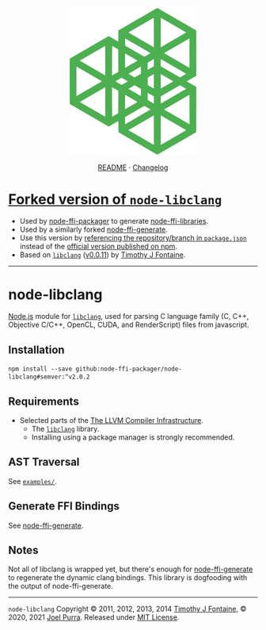 <p align="center">
  <a href="https://github.com/node-ffi-packager"><img src="https://raw.githubusercontent.com/node-ffi-packager/resources/master/logotype/node-ffi-packager.svg?sanitize=true" alt="node-ffi-packager logotype, impossible cubes in green" width="256" border="0" /></a>
</p>

<p align="center">
  <a href="https://github.com/node-ffi-packager/node-libclang">README</a> &middot; <a href="./CHANGELOG.md">Changelog</a>
</p>

# [Forked version of `node-libclang`](https://github.com/node-ffi-packager/node-libclang)

- Used by [node-ffi-packager](https://github.com/node-ffi-packager) to generate [node-ffi-libraries](https://github.com/node-ffi-libraries).
- Used by a similarly forked [node-ffi-generate](https://github.com/node-ffi-packager/node-ffi-generate).
- Use this version by [referencing the repository/branch in `package.json`](https://docs.npmjs.com/configuring-npm/package-json.html#github-urls) instead of the [official version published on npm](https://www.npmjs.com/package/libclang).
- Based on [`libclang`](https://github.com/tjfontaine/node-libclang) ([v0.0.11](https://github.com/tjfontaine/node-libclang/tree/v0.0.11)) by [Timothy J Fontaine](https://github.com/tjfontaine).

---

# node-libclang

[Node.js](https://nodejs.org/en/) module for [`libclang`](https://clang.llvm.org/), used for parsing C language family (C, C++, Objective C/C++, OpenCL, CUDA, and RenderScript) files from javascript.

## Installation

```shell
npm install --save github:node-ffi-packager/node-libclang#semver:^v2.0.2
```

## Requirements

- Selected parts of the [The LLVM Compiler Infrastructure](https://llvm.org/).
  - The [`libclang`](https://clang.llvm.org/) library.
  - Installing using a package manager is strongly recommended.

## AST Traversal

See [`examples/`](./examples/).

## Generate FFI Bindings

See [node-ffi-generate](https://github.com/node-ffi-packager/node-ffi-generate).

## Notes

Not all of libclang is wrapped yet, but there's enough for [node-ffi-generate](https://github.com/node-ffi-packager/node-ffi-generate) to regenerate the dynamic clang bindings. This library is dogfooding with the output of node-ffi-generate.

---

`node-libclang` Copyright &copy; 2011, 2012, 2013, 2014 [Timothy J Fontaine](https://github.com/tjfontaine), &copy; 2020, 2021 [Joel Purra](https://joelpurra.com/). Released under [MIT License](https://opensource.org/licenses/MIT).

